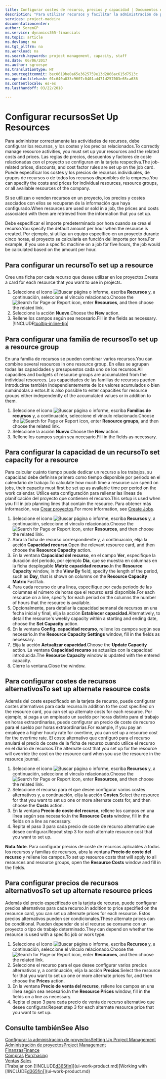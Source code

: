 ```yaml
---
title: Configurar costes de recurso, precios y capacidad | Documentos de Microsoft
description: "Para utilizar recursos y facilitar la administración de proyectos, especifique costes y precios para recursos individuales o grupos de recursos, y configure la capacidad de recursos."
services: project-madeira
documentationcenter: 
author: SorenGP
ms.service: dynamics365-financials
ms.topic: article
ms.devlang: na
ms.tgt_pltfrm: na
ms.workload: na
ms.search.keywords: project management, capacity, staff
ms.date: 06/06/2017
ms.author: sgroespe
ms.translationtype: HT
ms.sourcegitcommit: bec0619be0a65e3625759e13d2866ac615d7513c
ms.openlocfilehash: 01c640a033c9607c0401ad471d257003e65ca636
ms.contentlocale: es-es
ms.lasthandoff: 03/22/2018

---
```

# <a name="set-up-resources"></a><span data-ttu-id="d3e74-103">Configurar recursos</span><span class="sxs-lookup"><span data-stu-id="d3e74-103">Set Up Resources</span></span>
<span data-ttu-id="d3e74-104">Para administrar correctamente las actividades de recursos, debe configurar los recursos, y los costes y los precios relacionados.</span><span class="sxs-lookup"><span data-stu-id="d3e74-104">To correctly manage resource activities, you must set up your resources and the related costs and prices.</span></span> <span data-ttu-id="d3e74-105">Las reglas de precios, descuentos y factores de coste relacionadas con el proyecto se configuran en la tarjeta respectiva.</span><span class="sxs-lookup"><span data-stu-id="d3e74-105">The job-related prices, discounts, and cost factor rules are set up on the job card.</span></span> <span data-ttu-id="d3e74-106">Puede especificar los costes y los precios de recursos individuales, de grupos de recursos o de todos los recursos disponibles de la empresa.</span><span class="sxs-lookup"><span data-stu-id="d3e74-106">You can specify the costs and prices for individual resources, resource groups, or all available resources of the company.</span></span>

<span data-ttu-id="d3e74-107">Si se utilizan o venden recursos en un proyecto, los precios y costes asociados con ellos se recuperan de la información que haya configurado.</span><span class="sxs-lookup"><span data-stu-id="d3e74-107">When resources are used or sold in a job, the prices and costs associated with them are retrieved from the information that you set up.</span></span>

<span data-ttu-id="d3e74-108">Debe especificar el importe predeterminado por hora cuando se crea el recurso.</span><span class="sxs-lookup"><span data-stu-id="d3e74-108">You specify the default amount per hour when the resource is created.</span></span> <span data-ttu-id="d3e74-109">Por ejemplo, si utiliza un equipo específico en un proyecto durante cinco horas, el proyecto se calcularía en función del importe por hora.</span><span class="sxs-lookup"><span data-stu-id="d3e74-109">For example, if you use a specific machine on a job for five hours, the job would be calculated based on the amount per hour.</span></span>

## <a name="to-set-up-a-resource"></a><span data-ttu-id="d3e74-110">Para configurar un recurso</span><span class="sxs-lookup"><span data-stu-id="d3e74-110">To set up a resource</span></span>
<span data-ttu-id="d3e74-111">Cree una ficha por cada recurso que desee utilizar en los proyectos.</span><span class="sxs-lookup"><span data-stu-id="d3e74-111">Create a card for each resource that you want to use in projects.</span></span>

1. <span data-ttu-id="d3e74-112">Seleccione el icono ![Buscar página o informe](media/ui-search/search_small.png "icono Buscar página o informe"), escriba **Recursos** y, a continuación, seleccione el vínculo relacionado.</span><span class="sxs-lookup"><span data-stu-id="d3e74-112">Choose the ![Search for Page or Report](media/ui-search/search_small.png "Search for Page or Report icon") icon, enter **Resources**, and then choose the related link.</span></span>
2. <span data-ttu-id="d3e74-113">Seleccione la acción **Nuevo**.</span><span class="sxs-lookup"><span data-stu-id="d3e74-113">Choose the **New** action.</span></span>
3. <span data-ttu-id="d3e74-114">Rellene los campos según sea necesario.</span><span class="sxs-lookup"><span data-stu-id="d3e74-114">Fill in the fields as necessary.</span></span> [!INCLUDE[tooltip-inline-tip](includes/tooltip-inline-tip_md.md)]  

## <a name="to-set-up-a-resource-group"></a><span data-ttu-id="d3e74-115">Para configurar una familia de recursos</span><span class="sxs-lookup"><span data-stu-id="d3e74-115">To set up a resource group</span></span>
<span data-ttu-id="d3e74-116">En una familia de recursos se pueden combinar varios recursos.</span><span class="sxs-lookup"><span data-stu-id="d3e74-116">You can combine several resources in one resource group.</span></span> <span data-ttu-id="d3e74-117">En ellas se agrupan todas las capacidades y presupuestos cada uno de los recursos.</span><span class="sxs-lookup"><span data-stu-id="d3e74-117">All capacities and budgets of resource groups are accumulated from the individual resources.</span></span> <span data-ttu-id="d3e74-118">Las capacidades de las familias de recursos pueden introducirse también independientemente de los valores acumulados o bien sumándolas a estos.</span><span class="sxs-lookup"><span data-stu-id="d3e74-118">It is also possible to enter capacities for resource groups either independently of the accumulated values or in addition to them.</span></span>

1. <span data-ttu-id="d3e74-119">Seleccione el icono ![Buscar página o informe](media/ui-search/search_small.png "icono Buscar página o informe"), escriba **Familias de recursos** y, a continuación, seleccione el vínculo relacionado.</span><span class="sxs-lookup"><span data-stu-id="d3e74-119">Choose the ![Search for Page or Report](media/ui-search/search_small.png "Search for Page or Report icon") icon, enter **Resource groups**, and then choose the related link.</span></span>
2. <span data-ttu-id="d3e74-120">Seleccione la acción **Nuevo**.</span><span class="sxs-lookup"><span data-stu-id="d3e74-120">Choose the **New** action.</span></span>
3. <span data-ttu-id="d3e74-121">Rellene los campos según sea necesario.</span><span class="sxs-lookup"><span data-stu-id="d3e74-121">Fill in the fields as necessary.</span></span>

## <a name="to-set-capacity-for-a-resource"></a><span data-ttu-id="d3e74-122">Para configurar la capacidad de un recurso</span><span class="sxs-lookup"><span data-stu-id="d3e74-122">To set capacity for a resource</span></span>
<span data-ttu-id="d3e74-123">Para calcular cuánto tiempo puede dedicar un recurso a los trabajos, su capacidad debe definirse primero como tiempo disponible por periodo en el calendario de trabajo.</span><span class="sxs-lookup"><span data-stu-id="d3e74-123">To calculate how much time a resource can spend on jobs, their capacity must first be set up as available time per period on the work calendar.</span></span> <span data-ttu-id="d3e74-124">Utilice esta configuración para rellenar las líneas de planificación del proyecto que contienen el recurso.</span><span class="sxs-lookup"><span data-stu-id="d3e74-124">This setup is used when you fill in job planning lines that contain the resource.</span></span> <span data-ttu-id="d3e74-125">Para obtener más información, vea [Crear proyectos](projects-how-create-jobs.md).</span><span class="sxs-lookup"><span data-stu-id="d3e74-125">For more information, see [Create Jobs](projects-how-create-jobs.md).</span></span>

1. <span data-ttu-id="d3e74-126">Seleccione el icono ![Buscar página o informe](media/ui-search/search_small.png "icono Buscar página o informe"), escriba **Recursos** y, a continuación, seleccione el vínculo relacionado.</span><span class="sxs-lookup"><span data-stu-id="d3e74-126">Choose the ![Search for Page or Report](media/ui-search/search_small.png "Search for Page or Report icon") icon, enter **Resources**, and then choose the related link.</span></span>
2. <span data-ttu-id="d3e74-127">Abra la ficha de recurso correspondiente y, a continuación, elija la acción **Capacidad recurso**.</span><span class="sxs-lookup"><span data-stu-id="d3e74-127">Open the relevant resource card, and then choose the **Resource Capacity** action.</span></span>
3. <span data-ttu-id="d3e74-128">En la ventana **Capacidad del recurso**, en el campo **Ver**, especifique la duración del periodo, por ejemplo **Día**, que se muestra en columnas en la ficha desplegable **Matriz capacidad recurso**.</span><span class="sxs-lookup"><span data-stu-id="d3e74-128">In the **Resource Capacity** window, in the **View By** field, specify the length of the period, such as **Day**, that is shown on columns on the **Resource Capacity Matrix** FastTab.</span></span>
4. <span data-ttu-id="d3e74-129">Para cada recurso de una línea, especifique por cada periodo de las columnas el número de horas que el recurso está disponible.</span><span class="sxs-lookup"><span data-stu-id="d3e74-129">For each resource on a line, specify for each period on the columns the number of hours that the resource is available.</span></span>
5. <span data-ttu-id="d3e74-130">Opcionalmente, para detallar la capacidad semanal de recursos en una fecha inicial y final, elija la acción **Establecer capacidad**.</span><span class="sxs-lookup"><span data-stu-id="d3e74-130">Alternatively, to detail the resource's weekly capacity within a starting and ending date, choose the **Set Capacity** action.</span></span>
6. <span data-ttu-id="d3e74-131">En la ventana **Config. capacidad recurso**, rellene los campos según sea necesario.</span><span class="sxs-lookup"><span data-stu-id="d3e74-131">In the **Resource Capacity Settings** window, fill in the fields as necessary.</span></span>
7. <span data-ttu-id="d3e74-132">Elija la acción **Actualizar capacidad**.</span><span class="sxs-lookup"><span data-stu-id="d3e74-132">Choose the **Update Capacity** action.</span></span> <span data-ttu-id="d3e74-133">La ventana **Capacidad recurso** se actualiza con la capacidad introducida.</span><span class="sxs-lookup"><span data-stu-id="d3e74-133">The **Resource Capacity** window is updated with the entered capacity.</span></span>
8. <span data-ttu-id="d3e74-134">Cierre la ventana.</span><span class="sxs-lookup"><span data-stu-id="d3e74-134">Close the window.</span></span>

## <a name="to-set-up-alternate-resource-costs"></a><span data-ttu-id="d3e74-135">Para configurar costes de recursos alternativos</span><span class="sxs-lookup"><span data-stu-id="d3e74-135">To set up alternate resource costs</span></span>
<span data-ttu-id="d3e74-136">Además del coste especificado en la tarjeta de recurso, puede configurar costes alternativos para cada recurso.</span><span class="sxs-lookup"><span data-stu-id="d3e74-136">In addition to the cost specified on the resource card, you can set up alternate costs for each resource.</span></span> <span data-ttu-id="d3e74-137">Por ejemplo, si paga a un empleado un sueldo por horas distinto para el trabajo en horas extraordinarias, puede configurar un precio de coste de recurso para el sueldo por horas extraordinarias.</span><span class="sxs-lookup"><span data-stu-id="d3e74-137">For example, if you pay an employee a higher hourly rate for overtime, you can set up a resource cost for the overtime rate.</span></span> <span data-ttu-id="d3e74-138">El coste alternativo que configuró para el recurso anulará el precio de coste de la ficha de recurso cuando utilice el recurso en el diario de recursos.</span><span class="sxs-lookup"><span data-stu-id="d3e74-138">The alternate cost that you set up for the resource will override the cost on the resource card when you use the resource in the resource journal.</span></span>

1. <span data-ttu-id="d3e74-139">Seleccione el icono ![Buscar página o informe](media/ui-search/search_small.png "icono Buscar página o informe"), escriba **Recursos** y, a continuación, seleccione el vínculo relacionado.</span><span class="sxs-lookup"><span data-stu-id="d3e74-139">Choose the ![Search for Page or Report](media/ui-search/search_small.png "Search for Page or Report icon") icon, enter **Resources**, and then choose the related link.</span></span>  
2. <span data-ttu-id="d3e74-140">Seleccione el recurso para el que desee configurar varios costes alternativos y, a continuación, elija la acción **Costes**.</span><span class="sxs-lookup"><span data-stu-id="d3e74-140">Select the resource for that you want to set up one or more alternate costs for, and then choose the **Costs** action.</span></span>  
3. <span data-ttu-id="d3e74-141">En la ventana **Precio de coste del recurso**, rellene los campos en una línea según sea necesario.</span><span class="sxs-lookup"><span data-stu-id="d3e74-141">In the **Resource Costs** window, fill in the fields on a line as necessary.</span></span>  
4. <span data-ttu-id="d3e74-142">Repita el paso 3 para cada precio de coste de recurso alternativo que desee configurar.</span><span class="sxs-lookup"><span data-stu-id="d3e74-142">Repeat step 3 for each alternate resource cost that you want to set up.</span></span>

<span data-ttu-id="d3e74-143">**Nota**.</span><span class="sxs-lookup"><span data-stu-id="d3e74-143">**Note**.</span></span> <span data-ttu-id="d3e74-144">Para configurar precios de coste de recursos aplicables a todos los recursos y familias de recursos, abra la ventana **Precio de coste del recurso** y rellene los campos.</span><span class="sxs-lookup"><span data-stu-id="d3e74-144">To set up resource costs that will apply to all resources and resource groups, open the **Resource Costs** window and fill in the fields.</span></span>

## <a name="to-set-up-alternate-resource-prices"></a><span data-ttu-id="d3e74-145">Para configurar precios de recursos alternativos</span><span class="sxs-lookup"><span data-stu-id="d3e74-145">To set up alternate resource prices</span></span>
<span data-ttu-id="d3e74-146">Además del precio especificado en la tarjeta de recurso, puede configurar precios alternativos para cada recurso.</span><span class="sxs-lookup"><span data-stu-id="d3e74-146">In addition to price specified on the resource card, you can set up alternate prices for each resource.</span></span> <span data-ttu-id="d3e74-147">Estos precios alternativos pueden ser condicionales.</span><span class="sxs-lookup"><span data-stu-id="d3e74-147">These alternate prices can be conditional.</span></span> <span data-ttu-id="d3e74-148">Pueden depender de si el recurso se consume con un proyecto o tipo de trabajo determinado.</span><span class="sxs-lookup"><span data-stu-id="d3e74-148">They can depend on whether the resource is used with a specific job or work type.</span></span>

1. <span data-ttu-id="d3e74-149">Seleccione el icono ![Buscar página o informe](media/ui-search/search_small.png "icono Buscar página o informe"), escriba **Recursos** y, a continuación, seleccione el vínculo relacionado.</span><span class="sxs-lookup"><span data-stu-id="d3e74-149">Choose the ![Search for Page or Report](media/ui-search/search_small.png "Search for Page or Report icon") icon, enter **Resources**, and then choose the related link.</span></span>
2. <span data-ttu-id="d3e74-150">Seleccione el recurso para el que desee configurar varios precios alternativos y, a continuación, elija la acción **Precios**.</span><span class="sxs-lookup"><span data-stu-id="d3e74-150">Select the resource for that you want to set up one or more alternate prices for, and then choose the **Prices** action.</span></span>
3. <span data-ttu-id="d3e74-151">En la ventana **Precio de venta del recurso**, rellene los campos en una línea según sea necesario.</span><span class="sxs-lookup"><span data-stu-id="d3e74-151">In the **Resource Prices** window, fill in the fields on a line as necessary.</span></span>
4. <span data-ttu-id="d3e74-152">Repita el paso 3 para cada precio de venta de recurso alternativo que desee configurar.</span><span class="sxs-lookup"><span data-stu-id="d3e74-152">Repeat step 3 for each alternate resource price that you want to set up.</span></span>

## <a name="see-also"></a><span data-ttu-id="d3e74-153">Consulte también</span><span class="sxs-lookup"><span data-stu-id="d3e74-153">See Also</span></span>
[<span data-ttu-id="d3e74-154">Configurar la administración de proyectos</span><span class="sxs-lookup"><span data-stu-id="d3e74-154">Setting Up Project Management</span></span>](projects-setup-projects.md)  
[<span data-ttu-id="d3e74-155">Administración de proyectos</span><span class="sxs-lookup"><span data-stu-id="d3e74-155">Project Management</span></span>](projects-manage-projects.md)  
[<span data-ttu-id="d3e74-156">Finanzas</span><span class="sxs-lookup"><span data-stu-id="d3e74-156">Finance</span></span>](finance.md)  
<span data-ttu-id="d3e74-157">[Compras](purchasing-manage-purchasing.md)       </span><span class="sxs-lookup"><span data-stu-id="d3e74-157">[Purchasing](purchasing-manage-purchasing.md)       </span></span>  
<span data-ttu-id="d3e74-158">[Ventas](sales-manage-sales.md)    </span><span class="sxs-lookup"><span data-stu-id="d3e74-158">[Sales](sales-manage-sales.md)    </span></span>  
<span data-ttu-id="d3e74-159">[Trabajar con [!INCLUDE[d365fin](includes/d365fin_md.md)]](ui-work-product.md)</span><span class="sxs-lookup"><span data-stu-id="d3e74-159">[Working with [!INCLUDE[d365fin](includes/d365fin_md.md)]](ui-work-product.md)</span></span>  

